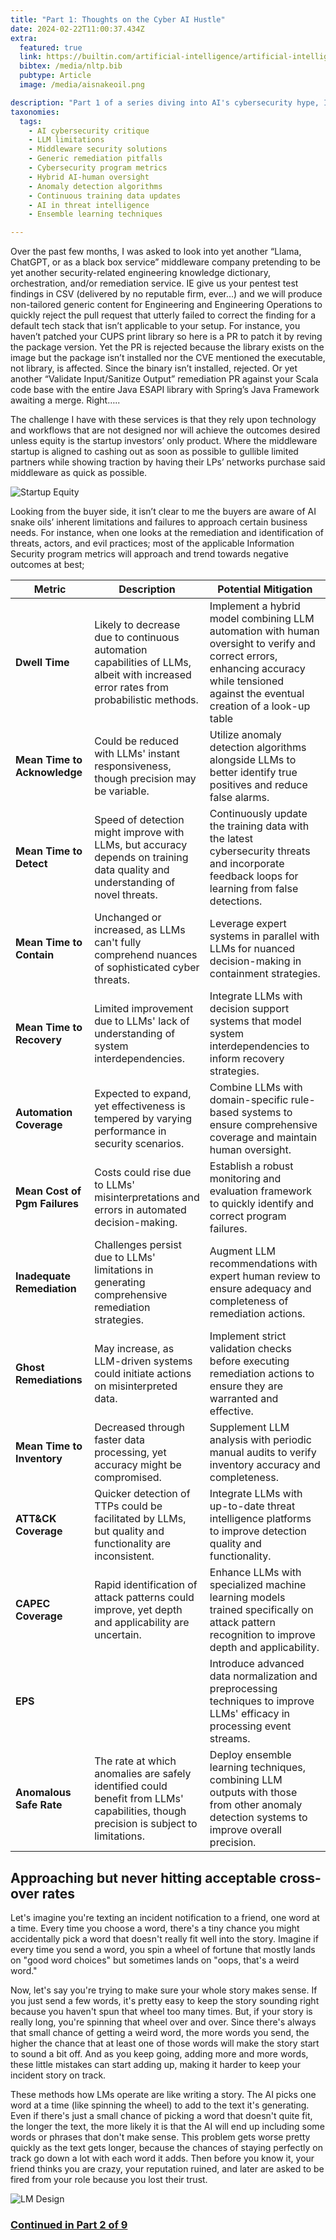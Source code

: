 ```yaml
---
title: "Part 1: Thoughts on the Cyber AI Hustle"
date: 2024-02-22T11:00:37.434Z
extra:
  featured: true
  link: https://builtin.com/artificial-intelligence/artificial-intelligence-cybersecurity
  bibtex: /media/nltp.bib
  pubtype: Article
  image: /media/aisnakeoil.png

description: "Part 1 of a series diving into AI's cybersecurity hype, I reveal how LLMs promise much yet often deliver generic fixes that miss the mark. My critique explores the gap between AI's allure and its actual utility, urging a balanced approach that combines AI's power with human insight."
taxonomies:
  tags:
    - AI cybersecurity critique
    - LLM limitations
    - Middleware security solutions
    - Generic remediation pitfalls
    - Cybersecurity program metrics
    - Hybrid AI-human oversight
    - Anomaly detection algorithms
    - Continuous training data updates
    - AI in threat intelligence
    - Ensemble learning techniques

---
```

Over the past few months, I was asked to look into yet another “Llama, ChatGPT, or <insert autoregressive language model of the day HuggingFace featured> as a black box service” middleware company pretending to be yet another security-related engineering knowledge dictionary, orchestration, and/or remediation service.  IE give us your pentest test findings in CSV (delivered by no reputable firm, ever…) and we will produce non-tailored generic content for Engineering and Engineering Operations to quickly reject the pull request that utterly failed to correct the finding for a default tech stack that isn’t applicable to your setup.  For instance, you haven’t patched your CUPS print library so here is a PR to patch it by reving the package version.  Yet the PR is rejected because the library exists on the image but the package isn’t installed nor the CVE mentioned the executable, not library, is affected.  Since the binary isn’t installed, rejected.  Or yet another “Validate Input/Sanitize Output” remediation PR against your Scala code base with the entire Java ESAPI library with Spring’s Java Framework awaiting a merge.  Right…..

The challenge I have with these services is that they rely upon technology and workflows that are not designed nor will achieve the outcomes desired unless equity is the startup investors’ only product.  Where the middleware startup is aligned to cashing out as soon as possible to gullible limited partners while showing traction by having their LPs’ networks purchase said middleware as quick as possible.

![Startup Equity](/media/equityproduct.png)

Looking from the buyer side, it isn’t clear to me the buyers are aware of AI snake oils’ inherent limitations and failures to approach certain business needs.  For instance, when one looks at the remediation and identification of threats, actors, and evil practices; most of the applicable Information Security program metrics will approach and trend towards negative outcomes at best;  

| Metric                        | Description                                                                                                                          | Potential Mitigation                                                                                                                                                                     |
|-------------------------------|--------------------------------------------------------------------------------------------------------------------------------------|------------------------------------------------------------------------------------------------------------------------------------------------------------------------------------------|
| **Dwell Time**                | Likely to decrease due to continuous automation capabilities of LLMs, albeit with increased error rates from probabilistic methods.  | Implement a hybrid model combining LLM automation with human oversight to verify and correct errors, enhancing accuracy while tensioned against the eventual creation of a look-up table |
| **Mean Time to Acknowledge**  | Could be reduced with LLMs' instant responsiveness, though precision may be variable.                                                | Utilize anomaly detection algorithms alongside LLMs to better identify true positives and reduce false alarms.                                                                           |
| **Mean Time to Detect**       | Speed of detection might improve with LLMs, but accuracy depends on training data quality and understanding of novel threats.        | Continuously update the training data with the latest cybersecurity threats and incorporate feedback loops for learning from false detections.                                           |
| **Mean Time to Contain**      | Unchanged or increased, as LLMs can't fully comprehend nuances of sophisticated cyber threats.                                       | Leverage expert systems in parallel with LLMs for nuanced decision-making in containment strategies.                                                                                     |
| **Mean Time to Recovery**     | Limited improvement due to LLMs' lack of understanding of system interdependencies.                                                  | Integrate LLMs with decision support systems that model system interdependencies to inform recovery strategies.                                                                          |
| **Automation Coverage**       | Expected to expand, yet effectiveness is tempered by varying performance in security scenarios.                                      | Combine LLMs with domain-specific rule-based systems to ensure comprehensive coverage and maintain human oversight.                                                                      |
| **Mean Cost of Pgm Failures** | Costs could rise due to LLMs' misinterpretations and errors in automated decision-making.                                            | Establish a robust monitoring and evaluation framework to quickly identify and correct program failures.                                                                                 |
| **Inadequate Remediation**    | Challenges persist due to LLMs' limitations in generating comprehensive remediation strategies.                                      | Augment LLM recommendations with expert human review to ensure adequacy and completeness of remediation actions.                                                                         |
| **Ghost Remediations**        | May increase, as LLM-driven systems could initiate actions on misinterpreted data.                                                   | Implement strict validation checks before executing remediation actions to ensure they are warranted and effective.                                                                      |
| **Mean Time to Inventory**    | Decreased through faster data processing, yet accuracy might be compromised.                                                         | Supplement LLM analysis with periodic manual audits to verify inventory accuracy and completeness.                                                                                       |
| **ATT&CK Coverage**           | Quicker detection of TTPs could be facilitated by LLMs, but quality and functionality are inconsistent.                              | Integrate LLMs with up-to-date threat intelligence platforms to improve detection quality and functionality.                                                                             |
| **CAPEC Coverage**            | Rapid identification of attack patterns could improve, yet depth and applicability are uncertain.                                    | Enhance LLMs with specialized machine learning models trained specifically on attack pattern recognition to improve depth and applicability.                                             |
| **EPS**                       |                                                                                                                                      | Introduce advanced data normalization and preprocessing techniques to improve LLMs' efficacy in processing event streams.                                                                |
| **Anomalous Safe Rate**       | The rate at which anomalies are safely identified could benefit from LLMs' capabilities, though precision is subject to limitations. | Deploy ensemble learning techniques, combining LLM outputs with those from other anomaly detection systems to improve overall precision.                                                 |

## Approaching but never hitting acceptable cross-over rates

Let's imagine you're texting an incident notification to a friend, one word at a time. Every time you choose a word, there's a tiny chance you might accidentally pick a word that doesn't really fit well into the story. Imagine if every time you send a word, you spin a wheel of fortune that mostly lands on "good word choices" but sometimes lands on "oops, that's a weird word."

Now, let's say you're trying to make sure your whole story makes sense. If you just send a few words, it's pretty easy to keep the story sounding right because you haven't spun that wheel too many times. But, if your story is really long, you're spinning that wheel over and over. Since there's always that small chance of getting a weird word, the more words you send, the higher the chance that at least one of those words will make the story start to sound a bit off. And as you keep going, adding more and more words, these little mistakes can start adding up, making it harder to keep your incident story on track.

These methods how LMs operate are like writing a story. The AI picks one word at a time (like spinning the wheel) to add to the text it's generating. Even if there's just a small chance of picking a word that doesn't quite fit, the longer the text, the more likely it is that the AI will end up including some words or phrases that don't make sense. This problem gets worse pretty quickly as the text gets longer, because the chances of staying perfectly on track go down a lot with each word it adds.  Then before you know it, your friend thinks you are crazy, your reputation ruined, and later are asked to be fired from your role because you lost their trust.

![LM Design](/media/modaldesign.png)

### [Continued in Part 2 of 9](../snake-oil2/)
